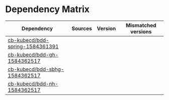 # Dependency Matrix

Dependency | Sources | Version | Mismatched versions
---------- | ------- | ------- | -------------------
[cb-kubecd/bdd-spring-1584361391](https://github.com/cb-kubecd/bdd-spring-1584361391.git) |  | []() | 
[cb-kubecd/bdd-gh-1584362517](https://github.com/cb-kubecd/bdd-gh-1584362517.git) |  | []() | 
[cb-kubecd/bdd-sbhg-1584362517](https://github.com/cb-kubecd/bdd-sbhg-1584362517.git) |  | []() | 
[cb-kubecd/bdd-nh-1584362517](https://github.com/cb-kubecd/bdd-nh-1584362517.git) |  | []() | 
